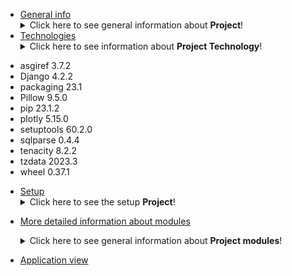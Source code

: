 * [General info](#generalinfo)
  <details>
   <summary>Click here to see general information about <b>Project</b>!</summary>
   <b>Covid-19 report application</b> is a simple application that allows counting active cases of SARS-Cov-2 infection and then         presents the results as a simple graph of the number of infections as a function of time. 
   </details>
* [Technologies](#technologies)
   <details>
   <summary>Click here to see information about <b>Project Technology</b>!</summary>
   <b>Covid-19 report application</b> The application was developed in the Django framework(Python). HTML was used to create the         templates.
    
<ul>
<li>asgiref   	3.7.2 </li> 
<li>Django     4.2.2 </li> 
<li>packaging  23.1  </li> 
<li>Pillow      9.5.0</li> 
<li>pip        23.1.2</li> 
<li>plotly     5.15.0</li> 
<li>setuptools 60.2.0</li> 
<li>sqlparse    0.4.4</li> 
<li>tenacity    8.2.2</li> 
<li>tzdata     2023.3</li> 
<li>wheel      0.37.1</li> 
</ul>

   </details>

* [Setup](#setup)  
  <details>
  <summary>Click here to see the setup <b>Project</b>!</summary>
  <b>For the application to work properly, it is necessary to download it from the repository. The repository can be found at the     following link: https://github.com/AlexArciszewski/SDA_Project.</b> After downloading the application, start the server and       that's   it.
  The application consists of 5 tabs.
  <li>1. http://127.0.0.1:8000/covid_app/  </li> 
   There is a front page with the possibility to redirect to the  
   The page for adding users. 
  <li>2. http://127.0.0.1:8000/users/create/</li> 
    This is the page where it is possible to add users.     
  <li>3. http://127.0.0.1:8000/users/edit/x/</li> 
    The page where it is possible to edit a users.
    In the x, insert the number of the user which, you want to edit. 
  <li>4. http://127.0.0.1:8000/users/delete/x/</li>
    The page where you can delete a user. 
    In place of x, insert the number of the user you want to delete.
  <li>5. http://127.0.0.1:8000/dashboard/ </li>
    Graphical representation of the results obtained. 
    Graph collecting information from users showing the number of infections as a function of time.
</details>







* [More detailed information about modules](#more-detailed-information-about-modules)
  <details>
  <summary>Click here to see general information about <b>Project modules</b>!</summary>
  <b>Covid-19 report application most important module</b> is a Plotly graph of the number of infections in a function of time.      The main code of the graph is sotred in thve main_web views.py in the dashboard function. The x_date and y_date list store the     coordinates of the points necessary to create a graph. Graph template is stored in dashboard.html file.  
  </details>

* [Application view](#application-view)


